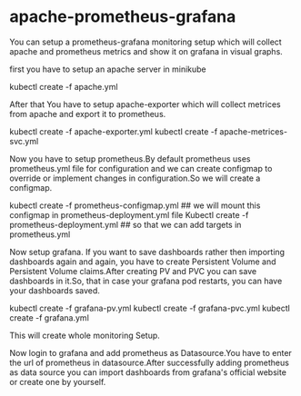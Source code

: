 # apache-prometheus-grafana

You can setup a prometheus-grafana monitoring setup which will collect apache and prometheus metrics and show it on grafana in visual graphs.

first you have to setup an apache server in minikube 

kubectl create -f apache.yml  

After that You have to setup apache-exporter which will collect metrices from apache and export it to prometheus.

kubectl create -f apache-exporter.yml
kubectl create -f apache-metrices-svc.yml

Now you have to setup prometheus.By default prometheus uses prometheus.yml file for configuration and we can create configmap to override
or implement changes in configuration.So we will create a configmap.

kubectl create -f prometheus-configmap.yml          ## we will mount this configmap in prometheus-deployment.yml file                                       Kubectl create -f prometheus-deployment.yml         ##  so that we can add targets in prometheus.yml

Now setup grafana. If you want to save dashboards rather then importing dashboards again and again, you have to create Persistent Volume and 
Persistent Volume claims.After creating PV and PVC you can save dashboards in it.So, that in case your grafana pod restarts, you can have your 
dashboards saved.

kubectl create -f grafana-pv.yml
kubectl create -f grafana-pvc.yml
kubectl create -f grafana.yml

This will create whole monitoring Setup.

Now login to grafana and add prometheus as Datasource.You have to enter the url of prometheus in datasource.After successfully adding prometheus as 
data source you can import dashboards from grafana's official website or create one by yourself.
